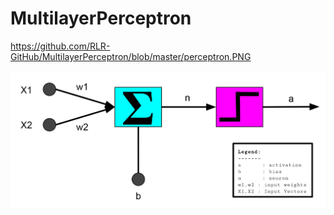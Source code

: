 # MultilayerPerceptron


https://github.com/RLR-GitHub/MultilayerPerceptron/blob/master/perceptron.PNG

![Perceptron](https://github.com/RLR-GitHub/MultilayerPerceptron/blob/master/perceptron.PNG)
